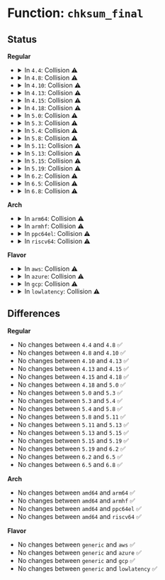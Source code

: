 # Function: <code>chksum_final</code>

## Status
<b>Regular</b>
<ul>
<li>
<details>
<summary>In <code>4.4</code>: Collision ⚠️</summary>

```c
int chksum_final(struct shash_desc *desc, u8 *out);
```

**Collision:** Static-Static Collision

**Inline:** No

**Transformation:** False

**Instances:**

```
In crypto/crc32c_generic.c (ffffffff813ab790)
Location: crypto/crc32c_generic.c:98
Inline: False
```
```
In crypto/crct10dif_generic.c (ffffffff813ab8a0)
Location: crypto/crct10dif_generic.c:60
Inline: False
```
**Symbols:**

```
ffffffff813ab790-ffffffff813ab7a4: chksum_final (STB_LOCAL)
ffffffff813ab8a0-ffffffff813ab8b4: chksum_final (STB_LOCAL)
```
</details>
</li>
<li>
<details>
<summary>In <code>4.8</code>: Collision ⚠️</summary>

```c
int chksum_final(struct shash_desc *desc, u8 *out);
```

**Collision:** Static-Static Collision

**Inline:** No

**Transformation:** False

**Instances:**

```
In crypto/crc32c_generic.c (ffffffff813eaff0)
Location: crypto/crc32c_generic.c:98
Inline: False
```
```
In crypto/crct10dif_generic.c (ffffffff813eb100)
Location: crypto/crct10dif_generic.c:60
Inline: False
```
**Symbols:**

```
ffffffff813eaff0-ffffffff813eb004: chksum_final (STB_LOCAL)
ffffffff813eb100-ffffffff813eb114: chksum_final (STB_LOCAL)
```
</details>
</li>
<li>
<details>
<summary>In <code>4.10</code>: Collision ⚠️</summary>

```c
int chksum_final(struct shash_desc *desc, u8 *out);
```

**Collision:** Static-Static Collision

**Inline:** No

**Transformation:** False

**Instances:**

```
In crypto/crc32c_generic.c (ffffffff81404620)
Location: crypto/crc32c_generic.c:98
Inline: False
```
```
In crypto/crct10dif_generic.c (ffffffff81404730)
Location: crypto/crct10dif_generic.c:60
Inline: False
```
**Symbols:**

```
ffffffff81404620-ffffffff81404634: chksum_final (STB_LOCAL)
ffffffff81404730-ffffffff81404744: chksum_final (STB_LOCAL)
```
</details>
</li>
<li>
<details>
<summary>In <code>4.13</code>: Collision ⚠️</summary>

```c
int chksum_final(struct shash_desc *desc, u8 *out);
```

**Collision:** Static-Static Collision

**Inline:** No

**Transformation:** False

**Instances:**

```
In crypto/crc32c_generic.c (ffffffff81411d60)
Location: crypto/crc32c_generic.c:98
Inline: False
```
```
In crypto/crct10dif_generic.c (ffffffff81411e70)
Location: crypto/crct10dif_generic.c:60
Inline: False
```
**Symbols:**

```
ffffffff81411d60-ffffffff81411d74: chksum_final (STB_LOCAL)
ffffffff81411e70-ffffffff81411e84: chksum_final (STB_LOCAL)
```
</details>
</li>
<li>
<details>
<summary>In <code>4.15</code>: Collision ⚠️</summary>

```c
int chksum_final(struct shash_desc *desc, u8 *out);
```

**Collision:** Static-Static Collision

**Inline:** No

**Transformation:** False

**Instances:**

```
In crypto/crc32c_generic.c (ffffffff8143c4d0)
Location: crypto/crc32c_generic.c:98
Inline: False
```
```
In crypto/crct10dif_generic.c (ffffffff8143c5e0)
Location: crypto/crct10dif_generic.c:60
Inline: False
```
**Symbols:**

```
ffffffff8143c4d0-ffffffff8143c4e4: chksum_final (STB_LOCAL)
ffffffff8143c5e0-ffffffff8143c5f4: chksum_final (STB_LOCAL)
```
</details>
</li>
<li>
<details>
<summary>In <code>4.18</code>: Collision ⚠️</summary>

```c
int chksum_final(struct shash_desc *desc, u8 *out);
```

**Collision:** Static-Static Collision

**Inline:** No

**Transformation:** False

**Instances:**

```
In crypto/crc32c_generic.c (ffffffff8146f310)
Location: crypto/crc32c_generic.c:99
Inline: False
```
```
In crypto/crct10dif_generic.c (ffffffff8146f420)
Location: crypto/crct10dif_generic.c:60
Inline: False
```
**Symbols:**

```
ffffffff8146f310-ffffffff8146f324: chksum_final (STB_LOCAL)
ffffffff8146f420-ffffffff8146f434: chksum_final (STB_LOCAL)
```
</details>
</li>
<li>
<details>
<summary>In <code>5.0</code>: Collision ⚠️</summary>

```c
int chksum_final(struct shash_desc *desc, u8 *out);
```

**Collision:** Static-Static Collision

**Inline:** No

**Transformation:** False

**Instances:**

```
In crypto/crc32c_generic.c (ffffffff8148ccc0)
Location: crypto/crc32c_generic.c:99
Inline: False
```
```
In crypto/crct10dif_generic.c (ffffffff8148cdd0)
Location: crypto/crct10dif_generic.c:60
Inline: False
```
**Symbols:**

```
ffffffff8148ccc0-ffffffff8148ccd4: chksum_final (STB_LOCAL)
ffffffff8148cdd0-ffffffff8148cde4: chksum_final (STB_LOCAL)
```
</details>
</li>
<li>
<details>
<summary>In <code>5.3</code>: Collision ⚠️</summary>

```c
int chksum_final(struct shash_desc *desc, u8 *out);
```

**Collision:** Static-Static Collision

**Inline:** No

**Transformation:** False

**Instances:**

```
In crypto/crc32c_generic.c (ffffffff814ba3b0)
Location: crypto/crc32c_generic.c:94
Inline: False
```
```
In crypto/crct10dif_generic.c (ffffffff814ba4c0)
Location: crypto/crct10dif_generic.c:60
Inline: False
```
**Symbols:**

```
ffffffff814ba3b0-ffffffff814ba3c4: chksum_final (STB_LOCAL)
ffffffff814ba4c0-ffffffff814ba4d4: chksum_final (STB_LOCAL)
```
</details>
</li>
<li>
<details>
<summary>In <code>5.4</code>: Collision ⚠️</summary>

```c
int chksum_final(struct shash_desc *desc, u8 *out);
```

**Collision:** Static-Static Collision

**Inline:** No

**Transformation:** False

**Instances:**

```
In crypto/crc32c_generic.c (ffffffff814d3180)
Location: crypto/crc32c_generic.c:94
Inline: False
```
```
In crypto/crct10dif_generic.c (ffffffff814d3290)
Location: crypto/crct10dif_generic.c:60
Inline: False
```
**Symbols:**

```
ffffffff814d3180-ffffffff814d3194: chksum_final (STB_LOCAL)
ffffffff814d3290-ffffffff814d32a4: chksum_final (STB_LOCAL)
```
</details>
</li>
<li>
<details>
<summary>In <code>5.8</code>: Collision ⚠️</summary>

```c
int chksum_final(struct shash_desc *desc, u8 *out);
```

**Collision:** Static-Static Collision

**Inline:** No

**Transformation:** False

**Instances:**

```
In crypto/crc32c_generic.c (ffffffff81532400)
Location: crypto/crc32c_generic.c:92
Inline: False
```
```
In crypto/crct10dif_generic.c (ffffffff81532530)
Location: crypto/crct10dif_generic.c:60
Inline: False
```
**Symbols:**

```
ffffffff81532400-ffffffff81532414: chksum_final (STB_LOCAL)
ffffffff81532530-ffffffff81532544: chksum_final (STB_LOCAL)
```
</details>
</li>
<li>
<details>
<summary>In <code>5.11</code>: Collision ⚠️</summary>

```c
int chksum_final(struct shash_desc *desc, u8 *out);
```

**Collision:** Static-Static Collision

**Inline:** No

**Transformation:** False

**Instances:**

```
In crypto/crc32c_generic.c (ffffffff8154f350)
Location: crypto/crc32c_generic.c:92
Inline: False
```
```
In crypto/crct10dif_generic.c (ffffffff8154f480)
Location: crypto/crct10dif_generic.c:60
Inline: False
```
**Symbols:**

```
ffffffff8154f350-ffffffff8154f364: chksum_final (STB_LOCAL)
ffffffff8154f480-ffffffff8154f494: chksum_final (STB_LOCAL)
```
</details>
</li>
<li>
<details>
<summary>In <code>5.13</code>: Collision ⚠️</summary>

```c
int chksum_final(struct shash_desc *desc, u8 *out);
```

**Collision:** Static-Static Collision

**Inline:** No

**Transformation:** False

**Instances:**

```
In crypto/crc32c_generic.c (ffffffff81557bc0)
Location: crypto/crc32c_generic.c:92
Inline: False
```
```
In crypto/crct10dif_generic.c (ffffffff81557cf0)
Location: crypto/crct10dif_generic.c:60
Inline: False
```
**Symbols:**

```
ffffffff81557bc0-ffffffff81557bd4: chksum_final (STB_LOCAL)
ffffffff81557cf0-ffffffff81557d04: chksum_final (STB_LOCAL)
```
</details>
</li>
<li>
<details>
<summary>In <code>5.15</code>: Collision ⚠️</summary>

```c
int chksum_final(struct shash_desc *desc, u8 *out);
```

**Collision:** Static-Static Collision

**Inline:** No

**Transformation:** False

**Instances:**

```
In crypto/crc32c_generic.c (ffffffff815b8e70)
Location: crypto/crc32c_generic.c:92
Inline: False
```
```
In crypto/crct10dif_generic.c (ffffffff815b8fa0)
Location: crypto/crct10dif_generic.c:60
Inline: False
```
**Symbols:**

```
ffffffff815b8e70-ffffffff815b8e84: chksum_final (STB_LOCAL)
ffffffff815b8fa0-ffffffff815b8fb4: chksum_final (STB_LOCAL)
```
</details>
</li>
<li>
<details>
<summary>In <code>5.19</code>: Collision ⚠️</summary>

```c
int chksum_final(struct shash_desc *desc, u8 *out);
```

**Collision:** Static-Static Collision

**Inline:** No

**Transformation:** False

**Instances:**

```
In crypto/crc32c_generic.c (ffffffff81662220)
Location: crypto/crc32c_generic.c:92
Inline: False
```
```
In crypto/crct10dif_generic.c (ffffffff81662370)
Location: crypto/crct10dif_generic.c:60
Inline: False
```
```
In crypto/crc64_rocksoft_generic.c (ffffffff81662440)
Location: crypto/crc64_rocksoft_generic.c:27
Inline: False
```
**Symbols:**

```
ffffffff81662220-ffffffff8166223c: chksum_final (STB_LOCAL)
ffffffff81662370-ffffffff8166238c: chksum_final (STB_LOCAL)
ffffffff81662440-ffffffff8166245c: chksum_final (STB_LOCAL)
```
</details>
</li>
<li>
<details>
<summary>In <code>6.2</code>: Collision ⚠️</summary>

```c
int chksum_final(struct shash_desc *desc, u8 *out);
```

**Collision:** Static-Static Collision

**Inline:** No

**Transformation:** False

**Instances:**

```
In crypto/crc32c_generic.c (ffffffff8171c1c0)
Location: crypto/crc32c_generic.c:92
Inline: False
```
```
In crypto/crct10dif_generic.c (ffffffff8171c380)
Location: crypto/crct10dif_generic.c:60
Inline: False
```
```
In crypto/crc64_rocksoft_generic.c (ffffffff8171c4a0)
Location: crypto/crc64_rocksoft_generic.c:27
Inline: False
```
**Symbols:**

```
ffffffff8171c1c0-ffffffff8171c1dc: chksum_final (STB_LOCAL)
ffffffff8171c380-ffffffff8171c39c: chksum_final (STB_LOCAL)
ffffffff8171c4a0-ffffffff8171c4bc: chksum_final (STB_LOCAL)
```
</details>
</li>
<li>
<details>
<summary>In <code>6.5</code>: Collision ⚠️</summary>

```c
int chksum_final(struct shash_desc *desc, u8 *out);
```

**Collision:** Static-Static Collision

**Inline:** No

**Transformation:** False

**Instances:**

```
In crypto/crc32c_generic.c (ffffffff81757960)
Location: crypto/crc32c_generic.c:92
Inline: False
```
```
In crypto/crct10dif_generic.c (ffffffff81757b20)
Location: crypto/crct10dif_generic.c:60
Inline: False
```
```
In crypto/crc64_rocksoft_generic.c (ffffffff81757c40)
Location: crypto/crc64_rocksoft_generic.c:27
Inline: False
```
**Symbols:**

```
ffffffff81757960-ffffffff8175797c: chksum_final (STB_LOCAL)
ffffffff81757b20-ffffffff81757b3c: chksum_final (STB_LOCAL)
ffffffff81757c40-ffffffff81757c5c: chksum_final (STB_LOCAL)
```
</details>
</li>
<li>
<details>
<summary>In <code>6.8</code>: Collision ⚠️</summary>

```c
int chksum_final(struct shash_desc *desc, u8 *out);
```

**Collision:** Static-Static Collision

**Inline:** No

**Transformation:** False

**Instances:**

```
In crypto/crc32c_generic.c (ffffffff81799860)
Location: crypto/crc32c_generic.c:92
Inline: False
```
```
In crypto/crct10dif_generic.c (ffffffff81799a20)
Location: crypto/crct10dif_generic.c:60
Inline: False
```
```
In crypto/crc64_rocksoft_generic.c (ffffffff81799b40)
Location: crypto/crc64_rocksoft_generic.c:27
Inline: False
```
**Symbols:**

```
ffffffff81799860-ffffffff8179987c: chksum_final (STB_LOCAL)
ffffffff81799a20-ffffffff81799a3c: chksum_final (STB_LOCAL)
ffffffff81799b40-ffffffff81799b5c: chksum_final (STB_LOCAL)
```
</details>
</li>
</ul>
<b>Arch</b>
<ul>
<li>
<details>
<summary>In <code>arm64</code>: Collision ⚠️</summary>

```c
int chksum_final(struct shash_desc *desc, u8 *out);
```

**Collision:** Static-Static Collision

**Inline:** No

**Transformation:** False

**Instances:**

```
In crypto/crc32c_generic.c (ffff8000105cf788)
Location: crypto/crc32c_generic.c:94
Inline: False
```
```
In crypto/crct10dif_generic.c (ffff8000105cf990)
Location: crypto/crct10dif_generic.c:60
Inline: False
```
**Symbols:**

```
ffff8000105cf788-ffff8000105cf7c0: chksum_final (STB_LOCAL)
ffff8000105cf990-ffff8000105cf9c4: chksum_final (STB_LOCAL)
```
</details>
</li>
<li>
<details>
<summary>In <code>armhf</code>: Collision ⚠️</summary>

```c
int chksum_final(struct shash_desc *desc, u8 *out);
```

**Collision:** Static-Static Collision

**Inline:** No

**Transformation:** False

**Instances:**

```
In crypto/crc32c_generic.c (c077d4ac)
Location: crypto/crc32c_generic.c:94
Inline: False
```
```
In crypto/crct10dif_generic.c (c077d608)
Location: crypto/crct10dif_generic.c:60
Inline: False
```
**Symbols:**

```
c077d4ac-c077d4d4: chksum_final (STB_LOCAL)
c077d608-c077d62c: chksum_final (STB_LOCAL)
```
</details>
</li>
<li>
<details>
<summary>In <code>ppc64el</code>: Collision ⚠️</summary>

```c
int chksum_final(struct shash_desc *desc, u8 *out);
```

**Collision:** Static-Static Collision

**Inline:** No

**Transformation:** False

**Instances:**

```
In crypto/crc32c_generic.c (c00000000075b7d0)
Location: crypto/crc32c_generic.c:94
Inline: False
```
```
In crypto/crct10dif_generic.c (c00000000075b9f0)
Location: crypto/crct10dif_generic.c:60
Inline: False
```
**Symbols:**

```
c00000000075b7d0-c00000000075b7f0: chksum_final (STB_LOCAL)
c00000000075b9f0-c00000000075ba0c: chksum_final (STB_LOCAL)
```
</details>
</li>
<li>
<details>
<summary>In <code>riscv64</code>: Collision ⚠️</summary>

```c
int chksum_final(struct shash_desc *desc, u8 *out);
```

**Collision:** Static-Static Collision

**Inline:** No

**Transformation:** False

**Instances:**

```
In crypto/crc32c_generic.c (ffffffe0004146b2)
Location: crypto/crc32c_generic.c:94
Inline: False
```
```
In crypto/crct10dif_generic.c (ffffffe0004148ca)
Location: crypto/crct10dif_generic.c:60
Inline: False
```
**Symbols:**

```
ffffffe0004146b2-ffffffe0004146fe: chksum_final (STB_LOCAL)
ffffffe0004148ca-ffffffe0004148fa: chksum_final (STB_LOCAL)
```
</details>
</li>
</ul>
<b>Flavor</b>
<ul>
<li>
<details>
<summary>In <code>aws</code>: Collision ⚠️</summary>

```c
int chksum_final(struct shash_desc *desc, u8 *out);
```

**Collision:** Static-Static Collision

**Inline:** No

**Transformation:** False

**Instances:**

```
In crypto/crc32c_generic.c (ffffffff814cb760)
Location: crypto/crc32c_generic.c:94
Inline: False
```
```
In crypto/crct10dif_generic.c (ffffffff814cb870)
Location: crypto/crct10dif_generic.c:60
Inline: False
```
**Symbols:**

```
ffffffff814cb760-ffffffff814cb774: chksum_final (STB_LOCAL)
ffffffff814cb870-ffffffff814cb884: chksum_final (STB_LOCAL)
```
</details>
</li>
<li>
<details>
<summary>In <code>azure</code>: Collision ⚠️</summary>

```c
int chksum_final(struct shash_desc *desc, u8 *out);
```

**Collision:** Static-Static Collision

**Inline:** No

**Transformation:** False

**Instances:**

```
In crypto/crc32c_generic.c (ffffffff814bc180)
Location: crypto/crc32c_generic.c:94
Inline: False
```
```
In crypto/crct10dif_generic.c (ffffffff814bc290)
Location: crypto/crct10dif_generic.c:60
Inline: False
```
**Symbols:**

```
ffffffff814bc180-ffffffff814bc194: chksum_final (STB_LOCAL)
ffffffff814bc290-ffffffff814bc2a4: chksum_final (STB_LOCAL)
```
</details>
</li>
<li>
<details>
<summary>In <code>gcp</code>: Collision ⚠️</summary>

```c
int chksum_final(struct shash_desc *desc, u8 *out);
```

**Collision:** Static-Static Collision

**Inline:** No

**Transformation:** False

**Instances:**

```
In crypto/crc32c_generic.c (ffffffff814c77f0)
Location: crypto/crc32c_generic.c:94
Inline: False
```
```
In crypto/crct10dif_generic.c (ffffffff814c7900)
Location: crypto/crct10dif_generic.c:60
Inline: False
```
**Symbols:**

```
ffffffff814c77f0-ffffffff814c7804: chksum_final (STB_LOCAL)
ffffffff814c7900-ffffffff814c7914: chksum_final (STB_LOCAL)
```
</details>
</li>
<li>
<details>
<summary>In <code>lowlatency</code>: Collision ⚠️</summary>

```c
int chksum_final(struct shash_desc *desc, u8 *out);
```

**Collision:** Static-Static Collision

**Inline:** No

**Transformation:** False

**Instances:**

```
In crypto/crc32c_generic.c (ffffffff814e02c0)
Location: crypto/crc32c_generic.c:94
Inline: False
```
```
In crypto/crct10dif_generic.c (ffffffff814e03d0)
Location: crypto/crct10dif_generic.c:60
Inline: False
```
**Symbols:**

```
ffffffff814e02c0-ffffffff814e02d4: chksum_final (STB_LOCAL)
ffffffff814e03d0-ffffffff814e03e4: chksum_final (STB_LOCAL)
```
</details>
</li>
</ul>

## Differences
<b>Regular</b>
<ul>
<li>
No changes between <code>4.4</code> and <code>4.8</code> ✅
</li>
<li>
No changes between <code>4.8</code> and <code>4.10</code> ✅
</li>
<li>
No changes between <code>4.10</code> and <code>4.13</code> ✅
</li>
<li>
No changes between <code>4.13</code> and <code>4.15</code> ✅
</li>
<li>
No changes between <code>4.15</code> and <code>4.18</code> ✅
</li>
<li>
No changes between <code>4.18</code> and <code>5.0</code> ✅
</li>
<li>
No changes between <code>5.0</code> and <code>5.3</code> ✅
</li>
<li>
No changes between <code>5.3</code> and <code>5.4</code> ✅
</li>
<li>
No changes between <code>5.4</code> and <code>5.8</code> ✅
</li>
<li>
No changes between <code>5.8</code> and <code>5.11</code> ✅
</li>
<li>
No changes between <code>5.11</code> and <code>5.13</code> ✅
</li>
<li>
No changes between <code>5.13</code> and <code>5.15</code> ✅
</li>
<li>
No changes between <code>5.15</code> and <code>5.19</code> ✅
</li>
<li>
No changes between <code>5.19</code> and <code>6.2</code> ✅
</li>
<li>
No changes between <code>6.2</code> and <code>6.5</code> ✅
</li>
<li>
No changes between <code>6.5</code> and <code>6.8</code> ✅
</li>
</ul>
<b>Arch</b>
<ul>
<li>
No changes between <code>amd64</code> and <code>arm64</code> ✅
</li>
<li>
No changes between <code>amd64</code> and <code>armhf</code> ✅
</li>
<li>
No changes between <code>amd64</code> and <code>ppc64el</code> ✅
</li>
<li>
No changes between <code>amd64</code> and <code>riscv64</code> ✅
</li>
</ul>
<b>Flavor</b>
<ul>
<li>
No changes between <code>generic</code> and <code>aws</code> ✅
</li>
<li>
No changes between <code>generic</code> and <code>azure</code> ✅
</li>
<li>
No changes between <code>generic</code> and <code>gcp</code> ✅
</li>
<li>
No changes between <code>generic</code> and <code>lowlatency</code> ✅
</li>
</ul>
